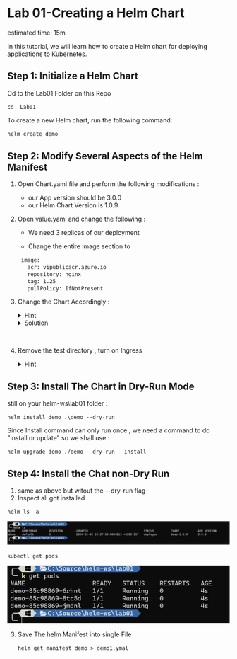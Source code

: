 # Lab 01-Creating a Helm Chart

estimated time: 15m

In this tutorial, we will learn how to create a Helm chart for deploying applications to Kubernetes.

## Step 1: Initialize a Helm Chart

Cd to the Lab01 Folder on this Repo

```
cd  Lab01
```

To create a new Helm chart, run the following command:

```bash
helm create demo
```

## Step 2: Modify Several Aspects of the Helm Manifest

1. Open Chart.yaml file and perform the following modifications :

   - our App version should be 3.0.0
   - our Helm Chart Version is 1.0.9

2. Open value.yaml and change the following :

   - We need 3 replicas of our deployment

   - Change the entire image section to

   ```
    image:
      acr: vipublicacr.azure.io
      repository: nginx
      tag: 1.25
      pullPolicy: IfNotPresent

   ```

3. Change the Chart Accordingly :

   <details>
   <summary>Hint</summary>
   Search the code who is referncing .Values.image.repository
   </details>

   <details>
   <summary>Solution</summary>
   On Deployment.yaml , line 34 change to

   ```
   image: "{{ .Values.image.acr }}/{{ .Values.image.repository }}:{{ .Values.image.tag }}"
   ```

   </details>

<br>

4. Remove the test directory , turn on Ingress

   <details>
   <summary>Hint</summary>
   on the ingress.yaml file there is a condition that determines whether ingress should be installed

   ```
   {{- if .Values.ingress.enabled }}
   ```

   change the values file accordingly
   </details>

## Step 3: Install The Chart in Dry-Run Mode

still on your helm-ws\lab01 folder :

```
helm install demo .\demo --dry-run
```

Since Install command can only run once , we need a command to do "install or update" so we shall use :

```
helm upgrade demo ./demo --dry-run --install
```

## Step 4: Install the Chat non-Dry Run

1. same as above but witout the --dry-run flag
2. Inspect all got installed

```
helm ls -a
```

![helm](../images/helm1.png)

```
kubectl get pods
```

![pods](../images/pods.png)

3. Save The helm Manifest into single File

   ```
   helm get manifest demo > demo1.ymal
   ```

